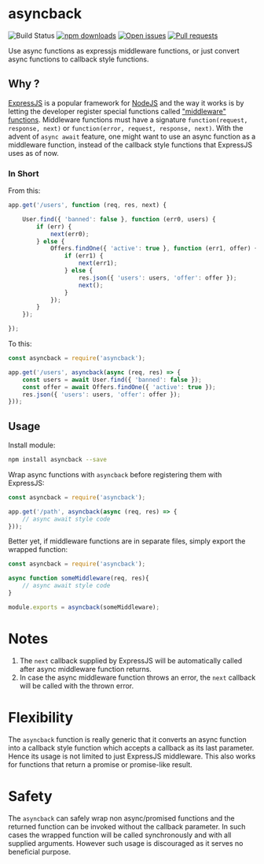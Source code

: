 # asyncback

![Build Status](https://travis-ci.org/codebysd/node-asyncback.svg?branch=master)
[![npm downloads](https://img.shields.io/npm/dt/asyncback.svg)](https://www.npmjs.com/package/asyncback)
[![Open issues](https://img.shields.io/github/issues/codebysd/node-asyncback.svg)](https://github.com/codebysd/node-asyncback/issues)
[![Pull requests](https://img.shields.io/github/issues-pr/codebysd/node-asyncback.svg)]()

Use async functions as expressjs middleware functions, or just convert async functions to callback style functions.

## Why ?

[ExpressJS](https://expressjs.com/) is a popular framework for [NodeJS](http://nodejs.org/) and the way it works is by letting the developer register special functions called ["middleware" functions](https://expressjs.com/en/guide/writing-middleware.html). Middleware functions must have a signature `function(request, response, next)` or `function(error, request, response, next)`. With the advent of `async await` feature, one might want to use an async function as a middleware function, instead of the callback style functions that ExpressJS uses as of now. 

### In Short

From this:

```javascript
app.get('/users', function (req, res, next) {

    User.find({ 'banned': false }, function (err0, users) {
        if (err) {
            next(err0);
        } else {
            Offers.findOne({ 'active': true }, function (err1, offer) {
                if (err1) {
                    next(err1);
                } else {
                    res.json({ 'users': users, 'offer': offer });
                    next();
                }
            });
        }
    });

});
```

To this:

```javascript
const asyncback = require('asyncback');

app.get('/users', asyncback(async (req, res) => {
    const users = await User.find({ 'banned': false });
    const offer = await Offers.findOne({ 'active': true });
    res.json({ 'users': users, 'offer': offer });
}));
```


## Usage

Install module:

```bash
npm install asyncback --save
```

Wrap async functions with `asyncback` before registering them with ExpressJS:

```javascript
const asyncback = require('asyncback');

app.get('/path', asyncback(async (req, res) => {
    // async await style code
}));
```

Better yet, if middleware functions are in separate files, simply export the wrapped function:

```javascript
const asyncback = require('asyncback');

async function someMiddleware(req, res){
    // async await style code
}

module.exports = asyncback(someMiddleware);
```

# Notes

1. The `next` callback supplied by ExpressJS will be automatically called after async middleware function returns.
2. In case the async middleware function throws an error, the `next` callback will be called with the thrown error.

# Flexibility

The `asyncback` function is really generic that it converts an async function into a callback style function which accepts a callback as its last parameter. Hence its usage is not limited to just ExpressJS middleware. This also works for functions that return a promise or promise-like result.

# Safety

The `asyncback` can safely wrap non async/promised functions and the returned function can be invoked without the callback parameter. In such cases the wrapped function will be called synchronously and with all supplied arguments. However such usage is discouraged as it serves no beneficial purpose.
